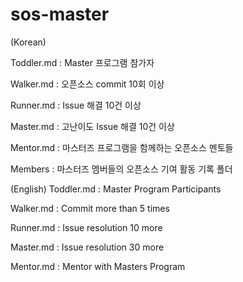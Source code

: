 # sos-master
 (Korean)
  
 Toddler.md : Master 프로그램 참가자 
 
 Walker.md : 오픈소스 commit 10회 이상
 
 Runner.md : Issue 해결 10건 이상
 
 Master.md : 고난이도 Issue 해결 10건 이상
 
 Mentor.md : 마스터즈 프로그램을 함께하는 오픈소스 멘토들
 
 Members : 마스터즈 멤버들의 오픈소스 기여 활동 기록 폴더

 (English)
 Toddler.md : Master Program Participants 
 
 Walker.md : Commit more than 5 times
 
 Runner.md : Issue resolution 10 more
 
 Master.md : Issue resolution  30 more
 
 Mentor.md : Mentor with Masters Program
